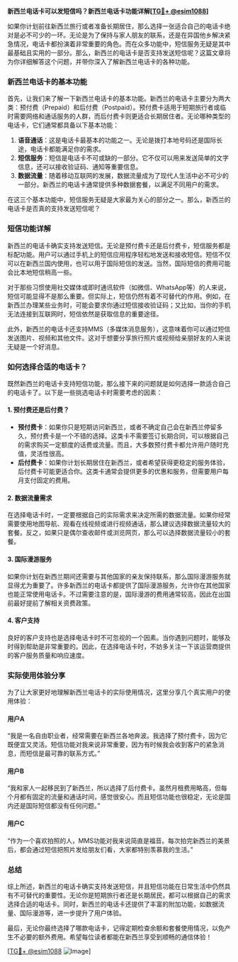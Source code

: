 **新西兰电话卡可以发短信吗？新西兰电话卡功能详解[[TG💪+ @esim1088](https://t.me/s/esim1088)]**

如果你计划前往新西兰旅行或者准备长期居住，那么选择一张适合自己的电话卡绝对是必不可少的一环。无论是为了保持与家人朋友的联系，还是在异国他乡解决紧急情况，电话卡都扮演着非常重要的角色。而在众多功能中，短信服务无疑是其中最基础且实用的一部分。那么，新西兰的电话卡是否支持发送短信呢？这篇文章将为你详细解答这个问题，并带你深入了解新西兰电话卡的各种功能。

### 新西兰电话卡的基本功能

首先，让我们来了解一下新西兰电话卡的基本功能。新西兰的电话卡主要分为两大类：预付费（Prepaid）和后付费（Postpaid）。预付费卡适用于短期旅行者或临时需要网络和通话服务的人群，而后付费卡则更适合长期居住者。无论哪种类型的电话卡，它们通常都具备以下基本功能：

1. **语音通话**：这是电话卡最基本的功能之一。无论是拨打本地号码还是国际长途，电话卡都能满足你的需求。
2. **短信服务**：短信是电话卡不可或缺的一部分。它不仅可以用来发送简单的文字信息，还可以接收验证码、通知等重要信息。
3. **数据流量**：随着移动互联网的发展，数据流量成为了现代人生活中必不可少的一部分。新西兰的电话卡通常提供多种数据套餐，以满足不同用户的需求。

在这三个基本功能中，短信服务无疑是大家最为关心的部分之一。那么，新西兰的电话卡是否真的支持发送短信呢？

### 短信功能详解

新西兰的电话卡确实支持发送短信。无论是预付费卡还是后付费卡，短信服务都是标配功能。用户可以通过手机上的短信应用程序轻松地发送和接收短信。短信不仅可以在新西兰国内使用，也可以用于国际短信的发送。当然，国际短信的费用可能会比本地短信稍高一些。

对于那些习惯使用社交媒体或即时通讯软件（如微信、WhatsApp等）的人来说，短信可能显得不是那么重要。但实际上，短信仍然有着不可替代的作用。例如，在新西兰办理某些业务时，可能会要求你通过短信接收验证码；又比如，当你的手机无法连接到互联网时，短信依然是获取信息的重要途径。

此外，新西兰的电话卡还支持MMS（多媒体消息服务），这意味着你可以通过短信发送图片、视频和其他文件。这对于想要分享旅行照片或视频给亲朋好友的人来说无疑是一个好消息。

### 如何选择合适的电话卡？

既然新西兰的电话卡支持短信功能，那么接下来的问题就是如何选择一款适合自己的电话卡了。以下是一些挑选电话卡时需要考虑的因素：

#### 1. 预付费还是后付费？
- **预付费卡**：如果你只是短期访问新西兰，或者不确定自己会在新西兰停留多久，预付费卡是一个不错的选择。这类卡不需要签订长期合同，可以根据自己的需求购买一定额度的话费或流量。而且，大多数预付费卡都允许用户随时充值，灵活性很高。
- **后付费卡**：如果你计划长期居住在新西兰，或者希望获得更稳定的服务体验，后付费卡可能更适合你。这类卡通常会提供更多的优惠和服务，但需要用户每月支付固定的费用。

#### 2. 数据流量需求
在选择电话卡时，一定要根据自己的实际需求来决定所需的数据流量。如果你经常需要使用地图导航、观看在线视频或进行视频通话，那么建议选择数据流量较大的套餐。反之，如果只是偶尔查收邮件或浏览网页，那么可以选择数据流量较小的套餐。

#### 3. 国际漫游服务
如果你计划在新西兰期间还需要与其他国家的亲友保持联系，那么国际漫游服务就显得尤为重要了。许多新西兰的电话卡都提供了国际漫游服务，允许你在其他国家也能正常使用电话卡。不过需要注意的是，国际漫游的费用通常较高，因此在出国前最好提前了解相关资费政策。

#### 4. 客户支持
良好的客户支持也是选择电话卡时不可忽视的一个因素。当你遇到问题时，能够及时得到帮助是非常重要的。因此，在选择电话卡时，不妨多关注一下该运营商提供的客户服务质量和响应速度。

### 实际使用体验分享

为了让大家更好地理解新西兰电话卡的实际使用情况，这里分享几个真实用户的使用体验：

#### 用户A
“我是一名自由职业者，经常需要在新西兰各地奔波。我选择了预付费卡，因为它既便宜又灵活。短信功能对我来说非常重要，因为有时候我会收到客户的紧急消息，而短信是最可靠的联系方式。”

#### 用户B
“我和家人一起移民到了新西兰，所以选择了后付费卡。虽然月租费用略高，但每个月都有固定的流量和通话时间，感觉很安心。而且短信功能也很稳定，无论是国内还是国际短信都没有任何问题。”

#### 用户C
“作为一个喜欢拍照的人，MMS功能对我来说简直是福音。每次拍完新西兰的美景后，都会通过短信把照片发给朋友们看，大家都特别羡慕我的生活。”

### 总结

综上所述，新西兰的电话卡确实支持发送短信，并且短信功能在日常生活中仍然具有不可替代的重要性。无论你是短期旅行者还是长期居民，都可以根据自己的需求选择合适的电话卡。同时，新西兰的电话卡还提供了丰富的附加功能，如数据流量、国际漫游等，进一步提升了用户体验。

最后，无论你最终选择了哪款电话卡，记得定期检查余额和套餐使用情况，以免产生不必要的额外费用。希望每位读者都能在新西兰享受到顺畅的通信体验！

[[TG💪+ @esim1088](https://t.me/s/esim1088) ![Image](https://i.postimg.cc/4NQfJmqS/Snipaste-2025-05-13-00-14-12.png)]
